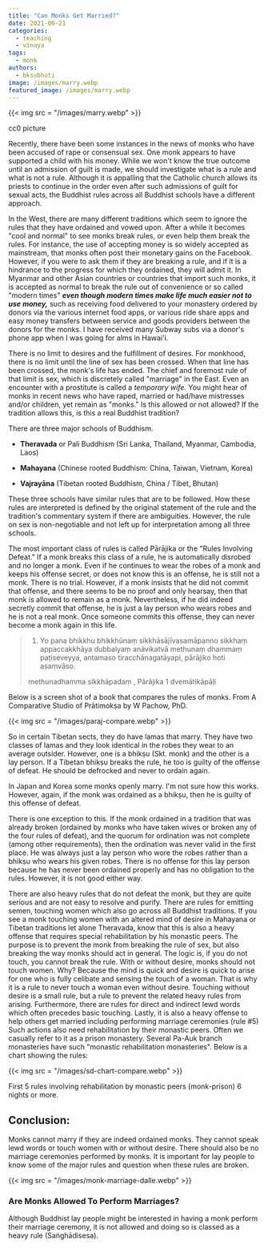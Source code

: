 ```yaml
---
title: "Can Monks Get Married?"
date: 2021-06-21
categories: 
  - teaching
  - vinaya
tags: 
  - monk
authors: 
  - bksubhuti
image: /images/marry.webp
featured_image: /images/marry.webp
---
```


{{< img src = "/images/marry.webp" >}}

cc0 picture

Recently, there have been some instances in the news of monks who have been accused of rape or consensual sex. One monk appears to have supported a child with his money. While we won't know the true outcome until an admission of guilt is made, we should investigate what is a rule and what is not a rule. Although it is appalling that the Catholic church allows its priests to continue in the order even after such admissions of guilt for sexual acts, the Buddhist rules across all Buddhist schools have a different approach.

In the West, there are many different traditions which seem to ignore the rules that they have ordained and vowed upon. After a while it becomes "cool and normal" to see monks break rules, or even help them break the rules. For instance, the use of accepting money is so widely accepted as mainstream, that monks often post their monetary gains on the Facebook. However, if you were to ask them if they are breaking a rule, and if it is a hindrance to the progress for which they ordained, they will admit it. In Myanmar and other Asian countries or countries that import such monks, it is accepted as normal to break the rule out of convenience or so called "modern times" _**even though modern times make life much easier not to use money,**_ such as receiving food delivered to your monastery ordered by donors via the various internet food apps, or various ride share apps and easy money transfers between service and goods providers between the donors for the monks. I have received many Subway subs via a donor's phone app when I was going for alms in Hawai'i.

There is no limit to desires and the fulfillment of desires. For monkhood, there is no limit until the line of sex has been crossed. When that line has been crossed, the monk's life has ended. The chief and foremost rule of that limit is sex, which is discretely called "marriage" in the East. Even an encounter with a prostitute is called a _temporary wife._ You might hear of monks in recent news who have raped, married or had/have mistresses and/or children, yet remain as "monks." Is this allowed or not allowed? If the tradition allows this, is this a real Buddhist tradition?

There are three major schools of Buddhism.

- **Theravada** or Pali Buddhism (Sri Lanka, Thailand, Myanmar, Cambodia, Laos)

- **Mahayana** (Chinese rooted Buddhism: China, Taiwan, Vietnam, Korea)

- **Vajrayāna** (Tibetan rooted Buddhism, China / Tibet, Bhutan)

These three schools have similar rules that are to be followed. How these rules are interpreted is defined by the original statement of the rule and the tradition's commentary system if there are ambiguities. However, the rule on sex is non-negotiable and not left up for interpretation among all three schools.

The most important class of rules is called Pārājika or the "Rules Involving Defeat." If a monk breaks this class of a rule, he is automatically disrobed and no longer a monk. Even if he continues to wear the robes of a monk and keeps his offense secret, or does not know this is an offense, he is still not a monk. There is no trial. However, if a monk insists that he did not commit that offense, and there seems to be no proof and only hearsay, then that monk is allowed to remain as a monk. Nevertheless, if he did indeed secretly commit that offense, he is just a lay person who wears robes and he is not a real monk. Once someone commits this offense, they can never become a monk again in this life.

> 1. Yo pana bhikkhu bhikkhūnaṃ sikkhāsājīvasamāpanno sikkhaṃ appaccakkhāya dubbalyaṃ anāvikatvā methunaṃ dhammaṃ paṭiseveyya, antamaso tiracchānagatāyapi, pārājiko hoti asaṃvāso.
> 
> methunadhamma sikkhāpadaṃ , Pārājika 1 dvemātikāpāḷi

Below is a screen shot of a book that compares the rules of monks. From A Comparative Studio of Prātimokṣa by W Pachow, PhD.

{{< img src = "/images/paraj-compare.webp" >}}

So in certain Tibetan sects, they do have lamas that marry. They have two classes of lamas and they look identical in the robes they wear to an average outsider. However, one is a bhikṣu (Skt. monk) and the other is a lay person. If a Tibetan bhikṣu breaks the rule, he too is guilty of the offense of defeat. He should be defrocked and never to ordain again.

In Japan and Korea some monks openly marry. I'm not sure how this works. However, again, if the monk was ordained as a bhikṣu, then he is guilty of this offense of defeat.

There is one exception to this. If the monk ordained in a tradition that was already broken (ordained by monks who have taken wives or broken any of the four rules of defeat), and the quorum for ordination was not complete (among other requirements), then the ordination was never valid in the first place. He was always just a lay person who wore the robes rather than a bhikṣu who wears his given robes. There is no offense for this lay person because he has never been ordained properly and has no obligation to the rules. However, it is not good either way.

There are also heavy rules that do not defeat the monk, but they are quite serious and are not easy to resolve and purify. There are rules for emitting semen, touching women which also go across all Buddhist traditions. If you see a monk touching women with an altered mind of desire in Mahayana or Tibetan traditions let alone Theravada, know that this is also a heavy offense that requires special rehabilitation by his monastic peers. The purpose is to prevent the monk from breaking the rule of sex, but also breaking the way monks should act in general. The logic is, if you do not touch, you cannot break the rule. With or without desire, monks should not touch women. Why? Because the mind is quick and desire is quick to arise for one who is fully celibate and sensing the touch of a woman. That is why it is a rule to never touch a woman even without desire. Touching without desire is a small rule, but a rule to prevent the related heavy rules from arising. Furthermore, there are rules for direct and indirect lewd words which often precedes basic touching. Lastly, it is also a heavy offense to help others get married including performing marriage ceremonies (rule #5) Such actions also need rehabilitation by their monastic peers. Often we casually refer to it as a prison monastery. Several Pa-Auk branch monasteries have such "monastic rehabilitation monasteries". Below is a chart showing the rules:

{{< img src = "/images/sd-chart-compare.webp" >}}

First 5 rules involving rehabilitation by monastic peers (monk-prison) 6 nights or more.

## Conclusion:

Monks cannot marry if they are indeed ordained monks. They cannot speak lewd words or touch women with or without desire. There should also be no marriage ceremonies performed by monks. It is important for lay people to know some of the major rules and question when these rules are broken.

{{< img src = "/images/monk-marriage-dalle.webp" >}}

### Are Monks Allowed To Perform Marriages?

Although Buddhist lay people might be interested in having a monk perform their marriage ceremony, it is not allowed and doing so is classed as a heavy rule (Saṅghādisesa).
